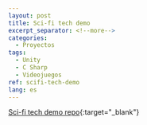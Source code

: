 ```yaml
---
layout: post
title: Sci-fi tech demo
excerpt_separator: <!--more-->
categories:
  - Proyectos
tags:
  - Unity
  - C Sharp
  - Videojuegos
ref: scifi-tech-demo
lang: es
---
```


[Sci-fi tech demo repo](https://github.com/azarrias/scifi-tech-demo){:target="_blank"}
